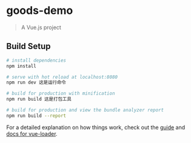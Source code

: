 # goods-demo

> A Vue.js project

## Build Setup

``` bash
# install dependencies
npm install

# serve with hot reload at localhost:8080
npm run dev 这是运行命令

# build for production with minification
npm run build 这是打包工具

# build for production and view the bundle analyzer report
npm run build --report
```

For a detailed explanation on how things work, check out the [guide](http://vuejs-templates.github.io/webpack/) and [docs for vue-loader](http://vuejs.github.io/vue-loader).
